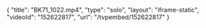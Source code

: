 {
    "title": "BK71_1022.mp4",
    "type": "solo",
    "layout": "iframe-static",
    "videoId": "152622817",
    "url": "\/tvpembed\/152622817"
}